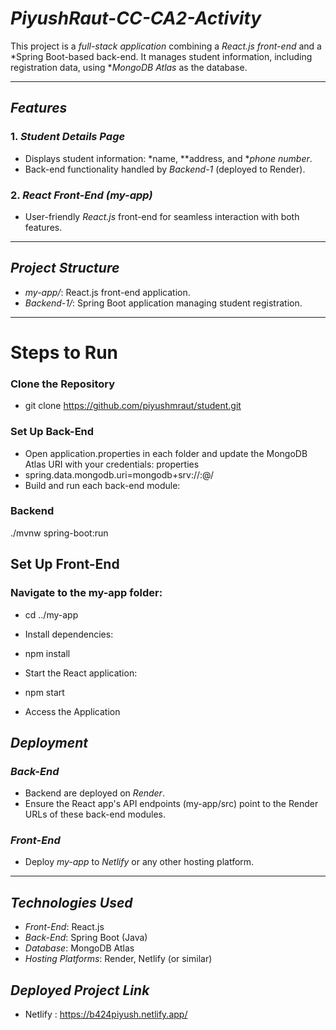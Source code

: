 # *PiyushRaut-CC-CA2-Activity*

This project is a *full-stack application* combining a *React.js front-end* and a *Spring Boot-based back-end. It manages student information, including  registration data, using **MongoDB Atlas* as the database.

---

## *Features*

### 1. *Student Details Page*
- Displays student information: *name, **address, and **phone number*.
- Back-end functionality handled by *Backend-1* (deployed to Render).

### 2. *React Front-End (my-app)*
- User-friendly *React.js* front-end for seamless interaction with both features.

---

## *Project Structure*
- *my-app/*: React.js front-end application.
- *Backend-1/*: Spring Boot application managing student registration.

---

# Steps to Run
### Clone the Repository
- git clone https://github.com/piyushmraut/student.git
### Set Up Back-End
- Open application.properties in each folder and update the MongoDB Atlas URI with your credentials:
properties
- spring.data.mongodb.uri=mongodb+srv://<username>:<password>@<cluster-url>/<database-name>
- Build and run each back-end module:

### Backend
./mvnw spring-boot:run


## Set Up Front-End

### Navigate to the my-app folder:


- cd ../my-app
- Install dependencies:
- npm install
- Start the React application:

- npm start
- Access the Application

## *Deployment*

### *Back-End*
- Backend are deployed on *Render*.
- Ensure the React app's API endpoints (my-app/src) point to the Render URLs of these back-end modules.

### *Front-End*
- Deploy *my-app* to *Netlify* or any other hosting platform.

---

## *Technologies Used*

- *Front-End*: React.js
- *Back-End*: Spring Boot (Java)
- *Database*: MongoDB Atlas
- *Hosting Platforms*: Render, Netlify (or similar)

## *Deployed Project Link*
- Netlify : https://b424piyush.netlify.app/
